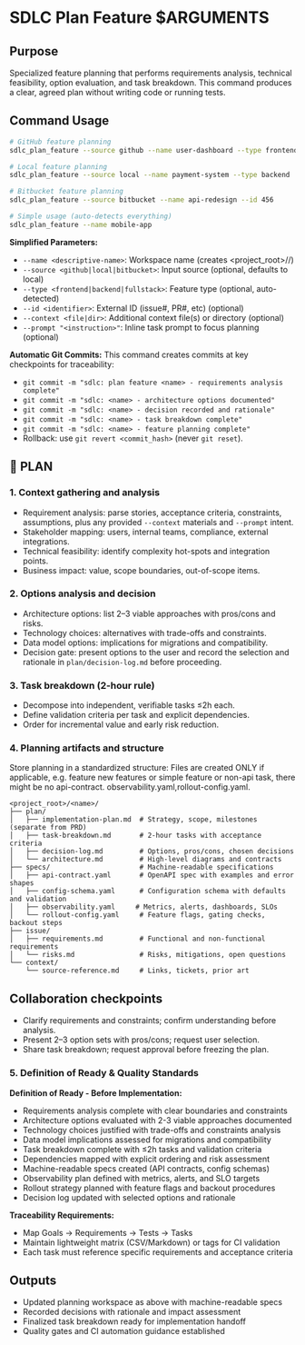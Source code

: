 # SDLC Plan Feature $ARGUMENTS

## Purpose
Specialized feature planning that performs requirements analysis, technical feasibility, option
evaluation, and task breakdown. This command produces a clear, agreed plan without writing code
or running tests.

## Command Usage
```bash
# GitHub feature planning
sdlc_plan_feature --source github --name user-dashboard --type frontend --id 789

# Local feature planning
sdlc_plan_feature --source local --name payment-system --type backend

# Bitbucket feature planning
sdlc_plan_feature --source bitbucket --name api-redesign --id 456

# Simple usage (auto-detects everything)
sdlc_plan_feature --name mobile-app
```

**Simplified Parameters:**
- `--name <descriptive-name>`: Workspace name (creates <project_root>/<name>/)
- `--source <github|local|bitbucket>`: Input source (optional, defaults to local)
- `--type <frontend|backend|fullstack>`: Feature type (optional, auto-detected)
- `--id <identifier>`: External ID (issue#, PR#, etc) (optional)
- `--context <file|dir>`: Additional context file(s) or directory (optional)
- `--prompt "<instruction>"`: Inline task prompt to focus planning (optional)

**Automatic Git Commits:**
This command creates commits at key checkpoints for traceability:
- `git commit -m "sdlc: plan feature <name> - requirements analysis complete"`
- `git commit -m "sdlc: <name> - architecture options documented"`
- `git commit -m "sdlc: <name> - decision recorded and rationale"`
- `git commit -m "sdlc: <name> - task breakdown complete"`
- `git commit -m "sdlc: <name> - feature planning complete"`
- Rollback: use `git revert <commit_hash>` (never `git reset`).

## 🔹 PLAN
### 1. Context gathering and analysis
- Requirement analysis: parse stories, acceptance criteria, constraints, assumptions, plus any
  provided `--context` materials and `--prompt` intent.
- Stakeholder mapping: users, internal teams, compliance, external integrations.
- Technical feasibility: identify complexity hot-spots and integration points.
- Business impact: value, scope boundaries, out-of-scope items.

### 2. Options analysis and decision
- Architecture options: list 2–3 viable approaches with pros/cons and risks.
- Technology choices: alternatives with trade-offs and constraints.
- Data model options: implications for migrations and compatibility.
- Decision gate: present options to the user and record the selection and rationale in
  `plan/decision-log.md` before proceeding.

### 3. Task breakdown (2-hour rule)
- Decompose into independent, verifiable tasks ≤2h each.
- Define validation criteria per task and explicit dependencies.
- Order for incremental value and early risk reduction.

### 4. Planning artifacts and structure
Store planning in a standardized structure:
Files are created ONLY if applicable, e.g. feature new features or simple feature or non-api task, there might be no api-contract. observability.yaml,rollout-config.yaml.
```
<project_root>/<name>/
├── plan/
│   ├── implementation-plan.md  # Strategy, scope, milestones (separate from PRD)
│   ├── task-breakdown.md       # 2-hour tasks with acceptance criteria
│   ├── decision-log.md         # Options, pros/cons, chosen decisions
│   └── architecture.md         # High-level diagrams and contracts
├── specs/                      # Machine-readable specifications  
│   ├── api-contract.yaml       # OpenAPI spec with examples and error shapes
│   ├── config-schema.yaml      # Configuration schema with defaults and validation
│   ├── observability.yaml     # Metrics, alerts, dashboards, SLOs
│   └── rollout-config.yaml     # Feature flags, gating checks, backout steps
├── issue/
│   ├── requirements.md         # Functional and non-functional requirements
│   └── risks.md                # Risks, mitigations, open questions
└── context/
    └── source-reference.md     # Links, tickets, prior art
```

## Collaboration checkpoints
- Clarify requirements and constraints; confirm understanding before analysis.
- Present 2–3 option sets with pros/cons; request user selection.
- Share task breakdown; request approval before freezing the plan.

### 5. Definition of Ready & Quality Standards

**Definition of Ready - Before Implementation:**
- Requirements analysis complete with clear boundaries and constraints
- Architecture options evaluated with 2-3 viable approaches documented
- Technology choices justified with trade-offs and constraints analysis
- Data model implications assessed for migrations and compatibility  
- Task breakdown complete with ≤2h tasks and validation criteria
- Dependencies mapped with explicit ordering and risk assessment
- Machine-readable specs created (API contracts, config schemas)
- Observability plan defined with metrics, alerts, and SLO targets
- Rollout strategy planned with feature flags and backout procedures
- Decision log updated with selected options and rationale

**Traceability Requirements:**
- Map Goals → Requirements → Tests → Tasks
- Maintain lightweight matrix (CSV/Markdown) or tags for CI validation
- Each task must reference specific requirements and acceptance criteria

## Outputs
- Updated planning workspace as above with machine-readable specs
- Recorded decisions with rationale and impact assessment
- Finalized task breakdown ready for implementation handoff
- Quality gates and CI automation guidance established
